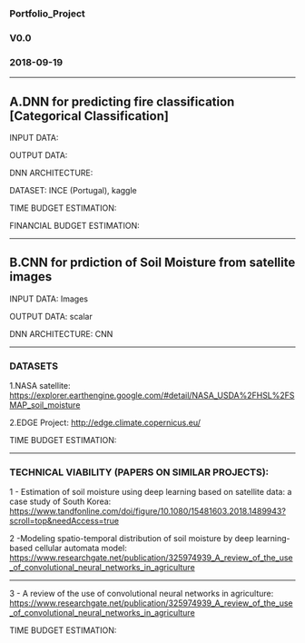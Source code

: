 

### Portfolio_Project
###  V0.0
### 2018-09-19

---

## A.DNN for predicting fire classification [Categorical Classification]

INPUT DATA:

OUTPUT DATA:

DNN ARCHITECTURE:

DATASET: INCE (Portugal), kaggle

TIME BUDGET ESTIMATION:

FINANCIAL BUDGET ESTIMATION:


---


## B.CNN for prdiction of Soil Moisture from satellite images

INPUT DATA: Images

OUTPUT DATA: scalar

DNN ARCHITECTURE: CNN

---

### DATASETS

1.NASA satellite: https://explorer.earthengine.google.com/#detail/NASA_USDA%2FHSL%2FSMAP_soil_moisture

2.EDGE Project:
http://edge.climate.copernicus.eu/

TIME BUDGET ESTIMATION:

---
### TECHNICAL VIABILITY (PAPERS ON SIMILAR PROJECTS): 

1 - Estimation of soil moisture using deep learning based on satellite data: a case study of South Korea: https://www.tandfonline.com/doi/figure/10.1080/15481603.2018.1489943?scroll=top&needAccess=true 

2 -Modeling spatio-temporal distribution of soil moisture by deep learning-based cellular automata model: https://www.researchgate.net/publication/325974939_A_review_of_the_use_of_convolutional_neural_networks_in_agriculture

---

3 - A review of the use of convolutional neural networks in agriculture: https://www.researchgate.net/publication/325974939_A_review_of_the_use_of_convolutional_neural_networks_in_agriculture
 
TIME BUDGET ESTIMATION:

